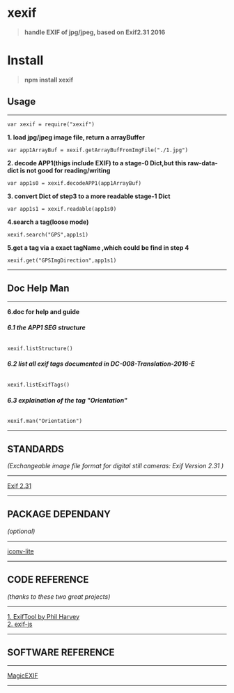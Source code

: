 # xexif
>__handle EXIF of jpg/jpeg, based on Exif2.31 2016__

# Install

>__npm install xexif__


## Usage
-------------------------------------------------------

    var xexif = require("xexif")
__1. load jpg/jpeg image file, return a arrayBuffer__  

    var app1ArrayBuf = xexif.getArrayBufFromImgFile("./1.jpg")  
__2. decode APP1(thigs include EXIF) to a stage-0 Dict,but this raw-data-dict is not good for reading/writing__

    var app1s0 = xexif.decodeAPP1(app1ArrayBuf)
__3. convert Dict of step3 to a more readable stage-1 Dict__

    var app1s1 = xexif.readable(app1s0)    
__4.search a tag(loose mode)__  

    xexif.search("GPS",app1s1)
__5.get a tag  via a exact tagName ,which could be find in step 4__

    xexif.get("GPSImgDirection",app1s1)
-------------------------------------------------------

## Doc Help Man
-------------------------------------------------------
__6.doc for help and guide__  

###### __6.1 the APP1 SEG structure__  

    xexif.listStructure()
###### __6.2 list all exif tags documented in DC-008-Translation-2016-E__  

    xexif.listExifTags()
###### __6.3 explaination of the tag "Orientation"__

    xexif.man("Orientation")
-------------------------------------------------------


## STANDARDS
_(Exchangeable image file format for digital still cameras: Exif Version 2.31 )_

---------------------------------------------------------------------------------------
[Exif 2.31](http://www.cipa.jp/std/documents/e/DC-008-Translation-2016-E.pdf)  

---------------------------------------------------------------------------------------

## PACKAGE DEPENDANY
_(optional)_

---------------------------------------------------------
[iconv-lite](https://www.npmjs.com/package/iconv-lite)

----------------------------------------------------------

## CODE REFERENCE
_(thanks to these two great projects)_

------------------------------------------------------------------
[1. ExifTool by Phil Harvey](http://owl.phy.queensu.ca/~phil/exiftool)  
[2. exif-js](https://github.com/exif-js/exif-js)

--------------------------------------------------------------------


## SOFTWARE REFERENCE

----------------------------------------
[MagicEXIF](http://www.magicexif.com/)  

----------------------------------------




